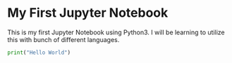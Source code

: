 
# My First Jupyter Notebook
This is my first Jupyter Notebook using Python3. I will be learning to utilize this with bunch of different languages.


```python
print("Hello World")
```